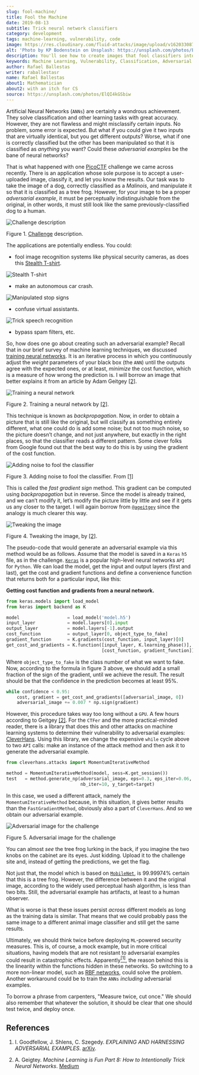 ```yaml
---
slug: fool-machine/
title: Fool the Machine
date: 2019-08-13
subtitle: Trick neural network classifiers
category: development
tags: machine-learning, vulnerability, code
image: https://res.cloudinary.com/fluid-attacks/image/upload/v1620330876/blog/fool-machine/cover_fbydkm.webp
alt: 'Photo by KP Bodenstein on Unsplash: https://unsplash.com/photos/ElQI4kGSbiw'
description: You'll see how to create images that fool classifiers into thinking they see the wrong object while maintaining visual similarity to a rightly classified image.
keywords: Machine Learning, Vulnerability, Classification, Adversarial Example, Image, Artificial Intelligence, Ethical Hacking, Pentesting
author: Rafael Ballestas
writer: raballestasr
name: Rafael Ballestas
about1: Mathematician
about2: with an itch for CS
source: https://unsplash.com/photos/ElQI4kGSbiw
---
```


Artificial Neural Networks (`ANNs`) are certainly a wondrous
achievement. They solve classification and other learning tasks with
great accuracy. However, they are not flawless and might misclassify
certain inputs. No problem, some error is expected. But what if you
could give it two inputs that are virtually identical, but you get
different outputs? Worse, what if one is correctly classified but the
other has been manipulated so that it is classified as *anything* you
want? Could these *adversarial examples* be the bane of neural networks?

That is what happened with one [PicoCTF](https://picoctf.com/) challenge
we came across recently. There is an application whose sole purpose is
to accept a user-uploaded image, classify it, and let you know the
results. Our task was to take the image of a dog, correctly classified
as a *Malinois*, and manipulate it so that it is classified as a tree
frog. However, for your image to be a proper *adversarial example*, it
must be perceptually indistinguishable from the original, in other
words, it must still look like the same previously-classified dog to a
human.

<div class="imgblock">

![Challenge description](https://res.cloudinary.com/fluid-attacks/image/upload/v1620330875/blog/fool-machine/challenge_uh7nqa.webp)

<div class="title">

Figure 1. [Challenge](http://2018shell.picoctf.com:11889/)
description.

</div>

</div>

The applications are potentially endless. You could:

- fool image recognition systems like physical security cameras, as
  does this [Stealth
  T-shirt](https://github.com/advboxes/AdvBox/blob/master/applications/StealthTshirt/README.md).

<div class="imgblock">

![Stealth T-shirt](https://res.cloudinary.com/fluid-attacks/image/upload/v1620330875/blog/fool-machine/stealth-shirt_dtkee4.gif)

</div>

- make an autonomous car crash.

<div class="imgblock">

![Manipulated stop signs](https://res.cloudinary.com/fluid-attacks/image/upload/v1620330875/blog/fool-machine/stop-signs_s8au8t.webp)

</div>

- confuse virtual assistants.

<div class="imgblock">

![Trick speech recognition](https://res.cloudinary.com/fluid-attacks/image/upload/v1620330874/blog/fool-machine/speech-recogn_w5ytaw.webp)

</div>

- bypass spam filters, etc.

So, how does one go about creating such an adversarial example? Recall
that in our brief survey of machine learning techniques, we discussed
[training neural
networks](../crash-course-machine-learning/#artificial-neural-networks-and-deep-learning).
It is an iterative process in which you continuously adjust the *weight*
parameters of your black box (the `ANN`) until the outputs agree with
the expected ones, or at least, *minimize* the cost function, which is a
measure of how wrong the prediction is. I will borrow an image that
better explains it from an article by Adam Geitgey [\[2\]](#r2).

<div class="imgblock">

![Training a neural network](https://res.cloudinary.com/fluid-attacks/image/upload/v1620330875/blog/fool-machine/training_ezkawe.webp)

<div class="title">

Figure 2. Training a neural network by [\[2\]](#r2).

</div>

</div>

This technique is known as *backpropagation*. Now, in order to obtain a
picture that is still like the original, but will classify as something
entirely different, what one could do is add some noise; but not too
much noise, so the picture doesn’t change, and not just anywhere, but
exactly in the right places, so that the classifier reads a different
pattern. Some clever folks from Google found out that the best way to do
this is by using the gradient of the cost function.

<div class="imgblock">

![Adding noise to fool the classifier](https://res.cloudinary.com/fluid-attacks/image/upload/v1620330876/blog/fool-machine/adding-noise_gde4kd.webp)

<div class="title">

Figure 3. Adding noise to fool the classifier. From [\[1\]](#r1)

</div>

</div>

This is called the *fast gradient sign* method. This gradient can be
computed using *backpropagation* but in reverse. Since the model is
already trained, and we can’t modify it, let’s modify the picture little
by little and see if it gets us any closer to the target. I will again
borrow from [`@ageitgey`](https://medium.com/@ageitgey) since the
analogy is much clearer this way.

<div class="imgblock">

![Tweaking the image](https://res.cloudinary.com/fluid-attacks/image/upload/v1620330876/blog/fool-machine/tweaking_nr73fb.webp)

<div class="title">

Figure 4. Tweaking the image, by [\[2\]](#r2).

</div>

</div>

The pseudo-code that would generate an adversarial example via this
method would be as follows. Assume that the model is saved in a `Keras`
`h5` file, as in the challenge. [`Keras`](https://keras.io/) is a
popular high-level neural networks `API` for `Python`. We can load the
model, get the input and output layers (first and last), get the cost
and gradient functions and define a convenience function that returns
both for a particular input, like this:

<div>
<cta-banner
buttontxt="Read more"
link="/solutions/secure-code-review/"
title="Get started with Fluid Attacks' Secure Code Review solution right now"
/>
</div>

**Getting cost function and gradients from a neural network.**

``` python
from keras.models import load_model
from keras import backend as K

model                  = load_model('model.h5')
input_layer            = model.layers[0].input
output_layer           = model.layers[-1].output
cost_function          = output_layer[0, object_type_to_fake]
gradient_function      = K.gradients(cost_function, input_layer)[0]
get_cost_and_gradients = K.function([input_layer, K.learning_phase()],
                                    [cost_function, gradient_function])
```

Where `object_type_to_fake` is the class number of what we want to fake.
Now, according to the formula in figure 3 above, we should add a small
fraction of the sign of the gradient, until we achieve the result. The
result should be that the confidence in the prediction becomes at least
95%.

``` python
while confidence < 0.95:
    cost, gradient = get_cost_and_gradients([adversarial_image, 0])
    adversarial_image += 0.007 * np.sign(gradient)
```

However, this procedure takes way too long without a `GPU`. A few hours
according to Geitgey [\[2\]](#r2). For the `CTFer` and the more
practical-minded reader, there is a library that does this and other
attacks on machine learning systems to determine their vulnerability to
adversarial examples:
[CleverHans](https://github.com/tensorflow/cleverhans/). Using this
library, we change the expensive `while` cycle above to two `API` calls:
make an instance of the attack method and then ask it to generate the
adversarial example.

``` python
from cleverhans.attacks import MomentumIterativeMethod

method = MomentumIterativeMethod(model, sess=K.get_session())
test   = method.generate_np(adversarial_image, eps=0.3, eps_iter=0.06,
                            nb_iter=10, y_target=target)
```

In this case, we used a different attack, namely the
`MomentumIterativeMethod` because, in this situation, it gives better
results than the `FastGradientMethod`, obviously also a part of
`CleverHans`. And so we obtain our adversarial example.

<div class="imgblock">

![Adversarial image for the challenge](https://res.cloudinary.com/fluid-attacks/image/upload/v1620330876/blog/fool-machine/adversarial-dog_jvm7qr.webp)

<div class="title">

Figure 5. Adversarial image for the challenge

</div>

</div>

You can almost *see* the tree frog lurking in the back, if you imagine
the two knobs on the cabinet are its eyes. Just kidding. Upload it to
the challenge site and, instead of getting the predictions, we get the
flag.

Not just that, the model which is based on
[`MobileNet`](https://ai.googleblog.com/2017/06/mobilenets-open-source-models-for.html),
is 99.99974% certain that this is a tree frog. However, the difference
between it and the original image, according to the widely used
perceptual hash algorithm, is less than two bits. Still, the adversarial
example has artifacts, at least to a human observer.

What is worse is that these issues persist *across* different models as
long as the training data is similar. That means that we could probably
pass the same image to a different animal image classifier and still get
the same results.

Ultimately, we should think twice before deploying `ML`-powered security
measures. This is, of course, a mock example, but in more critical
situations, having models that are not resistant to adversarial examples
could result in catastrophic effects. Apparently[<sup>\[1\]</sup>](#r1),
the reason behind this is the linearity within the functions hidden in
these networks. So switching to a more non-linear model, such as [RBF
networks](https://en.wikipedia.org/wiki/Radial_basis_function_network),
could solve the problem. Another workaround could be to train the `ANNs`
*including* adversarial examples.

To borrow a phrase from carpenters, "Measure twice, cut once." We should
also remember that whatever the solution, it should be clear that one
should test twice, and deploy once.

## References

1. I. Goodfellow, J. Shlens, C. Szegedy. *EXPLAINING AND HARNESSING
    ADVERSARIAL EXAMPLES*. [arXiv](https://arxiv.org/pdf/1412.6572.pdf).

2. A. Geigtey. *Machine Learning is Fun Part 8: How to Intentionally
    Trick Neural Networks*.
    [Medium](https://medium.com/@ageitgey/machine-learning-is-fun-part-8-how-to-intentionally-trick-neural-networks-b55da32b7196)
